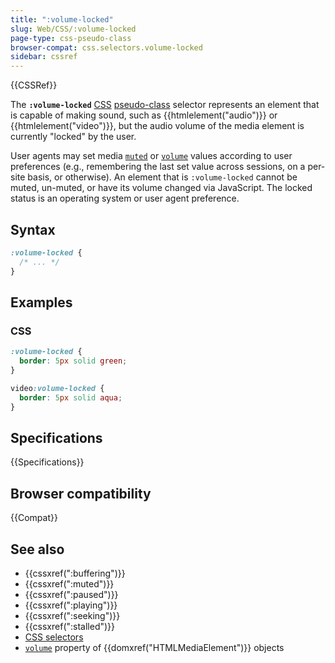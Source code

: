 ```yaml
---
title: ":volume-locked"
slug: Web/CSS/:volume-locked
page-type: css-pseudo-class
browser-compat: css.selectors.volume-locked
sidebar: cssref
---
```


{{CSSRef}}

The **`:volume-locked`** [CSS](/en-US/docs/Web/CSS) [pseudo-class](/en-US/docs/Web/CSS/Pseudo-classes) selector represents an element that is capable of making sound, such as {{htmlelement("audio")}} or {{htmlelement("video")}}, but the audio volume of the media element is currently "locked" by the user.

User agents may set media [`muted`](/en-US/docs/Web/API/HTMLMediaElement/muted) or [`volume`](/en-US/docs/Web/API/HTMLMediaElement/volume) values according to user preferences (e.g., remembering the last set value across sessions, on a per-site basis, or otherwise).
An element that is `:volume-locked` cannot be muted, un-muted, or have its volume changed via JavaScript. The locked status is an operating system or user agent preference.

## Syntax

```css
:volume-locked {
  /* ... */
}
```

## Examples

### CSS

```css
:volume-locked {
  border: 5px solid green;
}

video:volume-locked {
  border: 5px solid aqua;
}
```

## Specifications

{{Specifications}}

## Browser compatibility

{{Compat}}

## See also

- {{cssxref(":buffering")}}
- {{cssxref(":muted")}}
- {{cssxref(":paused")}}
- {{cssxref(":playing")}}
- {{cssxref(":seeking")}}
- {{cssxref(":stalled")}}
- [CSS selectors](/en-US/docs/Web/CSS/CSS_selectors)
- [`volume`](/en-US/docs/Web/API/HTMLMediaElement/volume) property of {{domxref("HTMLMediaElement")}} objects
